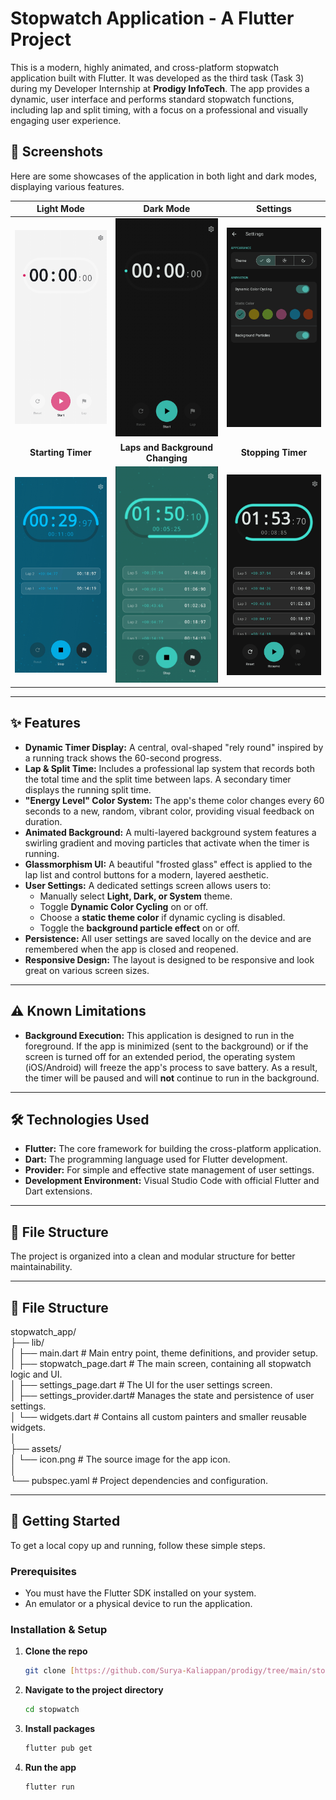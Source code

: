 # Stopwatch Application - A Flutter Project

This is a modern, highly animated, and cross-platform stopwatch application built with Flutter. It was developed as the third task (Task 3) during my Developer Internship at **Prodigy InfoTech**. The app provides a dynamic, user interface and performs standard stopwatch functions, including lap and split timing, with a focus on a professional and visually engaging user experience.

## 📸 Screenshots

Here are some showcases of the application in both light and dark modes, displaying various features.

| Light Mode | Dark Mode | Settings |
| :---: | :---: | :---: |
| <img src="https://github.com/Surya-Kaliappan/prodigy/blob/main/stopwatch/assets/screenshots/white_mode.jpg" alt="Light Mode" width="300"/> | <img src="https://github.com/Surya-Kaliappan/prodigy/blob/main/stopwatch/assets/screenshots/dark_mode.jpg" alt="Light Mode" width="300"/> | <img src="https://github.com/Surya-Kaliappan/prodigy/blob/main/stopwatch/assets/screenshots/settings.jpg" alt="Light Mode" width="300"/> |
| **Starting Timer** | **Laps and Background Changing** | **Stopping Timer** |
| <img src="https://github.com/Surya-Kaliappan/prodigy/blob/main/stopwatch/assets/screenshots/start_watch.jpg" alt="Light Mode" width="300"/> | <img src="https://github.com/Surya-Kaliappan/prodigy/blob/main/stopwatch/assets/screenshots/laps.jpg" alt="Light Mode" width="300"/> | <img src="https://github.com/Surya-Kaliappan/prodigy/blob/main/stopwatch/assets/screenshots/stop_watch.jpg" alt="Light Mode" width="300"/> |


---
## ✨ Features

- **Dynamic Timer Display:** A central, oval-shaped "rely round" inspired by a running track shows the 60-second progress.
- **Lap & Split Time:** Includes a professional lap system that records both the total time and the split time between laps. A secondary timer displays the running split time.
- **"Energy Level" Color System:** The app's theme color changes every 60 seconds to a new, random, vibrant color, providing visual feedback on duration.
- **Animated Background:** A multi-layered background system features a swirling gradient and moving particles that activate when the timer is running.
- **Glassmorphism UI:** A beautiful "frosted glass" effect is applied to the lap list and control buttons for a modern, layered aesthetic.
- **User Settings:** A dedicated settings screen allows users to:
    - Manually select **Light, Dark, or System** theme.
    - Toggle **Dynamic Color Cycling** on or off.
    - Choose a **static theme color** if dynamic cycling is disabled.
    - Toggle the **background particle effect** on or off.
- **Persistence:** All user settings are saved locally on the device and are remembered when the app is closed and reopened.
- **Responsive Design:** The layout is designed to be responsive and look great on various screen sizes.

---
## ⚠️ Known Limitations

- **Background Execution:** This application is designed to run in the foreground. If the app is minimized (sent to the background) or if the screen is turned off for an extended period, the operating system (iOS/Android) will freeze the app's process to save battery. As a result, the timer will be paused and will **not** continue to run in the background.

---
## 🛠️ Technologies Used

- **Flutter:** The core framework for building the cross-platform application.
- **Dart:** The programming language used for Flutter development.
- **Provider:** For simple and effective state management of user settings.
- **Development Environment:** Visual Studio Code with official Flutter and Dart extensions.

---
## 📂 File Structure

The project is organized into a clean and modular structure for better maintainability.

---
## 📂 File Structure

stopwatch_app/  
├── lib/  
│   ├── main.dart             # Main entry point, theme definitions, and provider setup.  
│   ├── stopwatch_page.dart   # The main screen, containing all stopwatch logic and UI.  
│   ├── settings_page.dart    # The UI for the user settings screen.  
│   ├── settings_provider.dart# Manages the state and persistence of user settings.  
│   └── widgets.dart          # Contains all custom painters and smaller reusable widgets.  
│  
├── assets/  
│   └── icon.png              # The source image for the app icon.  
│  
└── pubspec.yaml              # Project dependencies and configuration.  


---
## 🚀 Getting Started

To get a local copy up and running, follow these simple steps.

### **Prerequisites**

- You must have the Flutter SDK installed on your system.
- An emulator or a physical device to run the application.

### **Installation & Setup**

1.  **Clone the repo**
    ```sh
    git clone [https://github.com/Surya-Kaliappan/prodigy/tree/main/stopwatch](https://github.com/Surya-Kaliappan/prodigy/tree/main/stopwatch)
    ```
2.  **Navigate to the project directory**
    ```sh
    cd stopwatch
    ```
3.  **Install packages**
    ```sh
    flutter pub get
    ```
4.  **Run the app**
    ```sh
    flutter run
    ```

